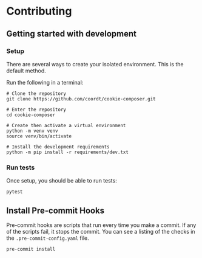 # Contributing

## Getting started with development

### Setup

There are several ways to create your isolated environment. This is the default method.

Run the following in a terminal:

```
# Clone the repository
git clone https://github.com/coordt/cookie-composer.git

# Enter the repository
cd cookie-composer

# Create then activate a virtual environment
python -m venv venv
source venv/bin/activate

# Install the development requirements
python -m pip install -r requirements/dev.txt
```

### Run tests

Once setup, you should be able to run tests:
```
pytest
```

## Install Pre-commit Hooks


Pre-commit hooks are scripts that run every time you make a commit. If any of the scripts fail, it stops the commit. You can see a listing of the checks in the ``.pre-commit-config.yaml`` file.

```
pre-commit install
```
